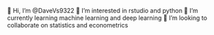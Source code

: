  👋 Hi, I’m @DaveVs9322
 👀 I’m interested in rstudio and python
 🌱 I’m currently learning machine learning and deep learning
 💞️ I’m looking to collaborate on statistics and econometrics
 
